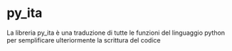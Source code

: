 # py_ita
La libreria py_ita è una traduzione di tutte le funzioni del linguaggio python per semplificare ulteriormente la scrittura del codice
